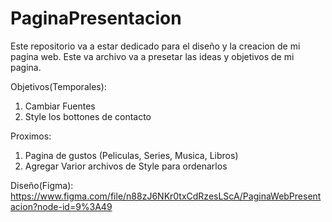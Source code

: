 # PaginaPresentacion
Este repositorio va a estar dedicado para el diseño y la creacion de mi pagina web.
Este va archivo va a presetar las ideas y objetivos de mi pagina. 

Objetivos(Temporales):

1. Cambiar Fuentes
2. Style los bottones de contacto

Proximos:

1. Pagina de gustos (Peliculas, Series, Musica, Libros)
2. Agregar Varior archivos de Style para ordenarlos

Diseño(Figma):
https://www.figma.com/file/n88zJ6NKr0txCdRzesLScA/PaginaWebPresentacion?node-id=9%3A49
